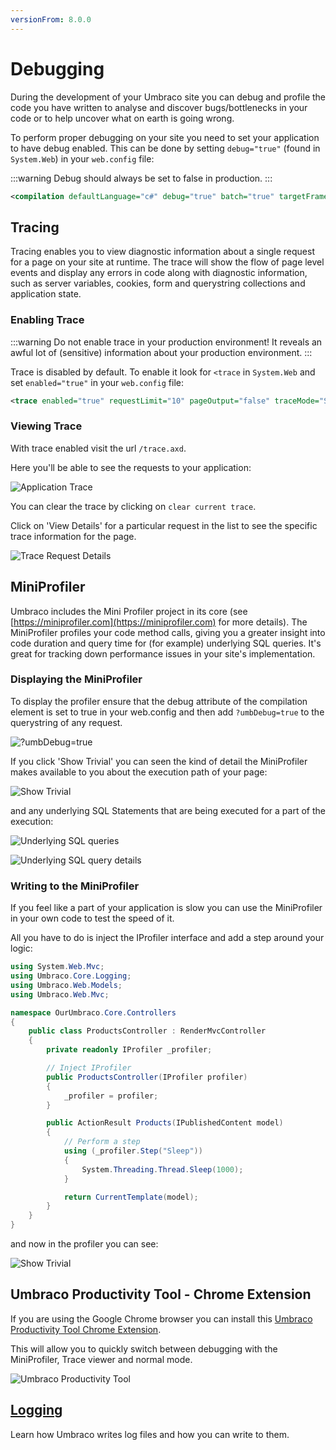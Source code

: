 ```yaml
---
versionFrom: 8.0.0
---
```


# Debugging

During the development of your Umbraco site you can debug and profile the code you have written to analyse and discover bugs/bottlenecks in your code or to help uncover what on earth is going wrong.

To perform proper debugging on your site you need to set your application to have debug enabled. This can be done by setting `debug="true"` (found in `System.Web`) in your `web.config` file:

:::warning
Debug should always be set to false in production.
:::

```xml
<compilation defaultLanguage="c#" debug="true" batch="true" targetFramework="4.7.2" numRecompilesBeforeAppRestart="50" />
```

## Tracing

Tracing enables you to view diagnostic information about a single request for a page on your site at runtime. The trace will show the flow of page level events and display any errors in code along with diagnostic information, such as server variables, cookies, form and querystring collections and application state.

### Enabling Trace

:::warning
Do not enable trace in your production environment! It reveals an awful lot of (sensitive) information about your production environment.
:::

Trace is disabled by default. To enable it look for `<trace` in `System.Web` and set `enabled="true"` in your `web.config` file:

```xml
<trace enabled="true" requestLimit="10" pageOutput="false" traceMode="SortByTime" localOnly="true"/>
```

### Viewing Trace

With trace enabled visit the url `/trace.axd`.

Here you'll be able to see the requests to your application:

![Application Trace](images/v8-trace.png)

You can clear the trace by clicking on `clear current trace`.

Click on 'View Details' for a particular request in the list to see the specific trace information for the page.

![Trace Request Details](images/v8-trace-details.png)

## MiniProfiler

Umbraco includes the Mini Profiler project in its core (see [https://miniprofiler.com](https://miniprofiler.com) for more details).
The MiniProfiler profiles your code method calls, giving you a greater insight into code duration and query time for (for example) underlying SQL queries. It's great for tracking down performance issues in your site's implementation.

### Displaying the MiniProfiler

To display the profiler ensure that the debug attribute of the compilation element is set to true in your web.config and then add `?umbDebug=true` to the querystring of any request.

![?umbDebug=true](images/v8-miniprofiler-view.png)

If you click 'Show Trivial' you can seen the kind of detail the MiniProfiler makes available to you about the execution path of your page:

![Show Trivial](images/v8-miniprofiler-trivial.png)

and any underlying SQL Statements that are being executed for a part of the execution:

![Underlying SQL queries](images/v8-miniprofiler-sql-trigger.png)

![Underlying SQL query details](images/v8-miniprofiler-sql-details.png)

### Writing to the MiniProfiler

If you feel like a part of your application is slow you can use the MiniProfiler in your own code to test the speed of it.

All you have to do is inject the IProfiler interface and add a step around your logic:

```csharp
using System.Web.Mvc;
using Umbraco.Core.Logging;
using Umbraco.Web.Models;
using Umbraco.Web.Mvc;

namespace OurUmbraco.Core.Controllers
{
    public class ProductsController : RenderMvcController
    {
        private readonly IProfiler _profiler;

        // Inject IProfiler
        public ProductsController(IProfiler profiler)
        {
            _profiler = profiler;
        }

        public ActionResult Products(IPublishedContent model)
        {
            // Perform a step
            using (_profiler.Step("Sleep"))
            {
                System.Threading.Thread.Sleep(1000);
            }

            return CurrentTemplate(model);
        }
    }
}
```

and now in the profiler you can see:

![Show Trivial](images/v8-miniprofiler-write.png)

## Umbraco Productivity Tool - Chrome Extension

If you are using the Google Chrome browser you can install this [Umbraco Productivity Tool Chrome Extension](https://chrome.google.com/webstore/detail/umbraco-productivity/kepkgaeokeknlghbiiipbhgclikjgkdp?hl=en).

This will allow you to quickly switch between debugging with the MiniProfiler, Trace viewer and normal mode.

![Umbraco Productivity Tool](images/chrome-tool.png)

## [Logging](Logging/)

Learn how Umbraco writes log files and how you can write to them.
